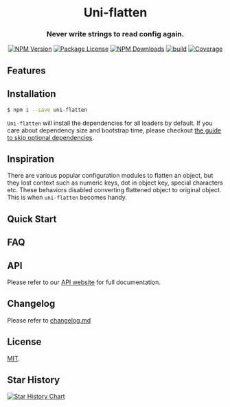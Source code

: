 <h1 align="center">Uni-flatten</h1>

<h3 align="center">Never write strings to read config again.</h3>

<p align="center">
<a href="https://www.npmjs.com/package/uni-flatten"><img src="https://img.shields.io/npm/v/uni-flatten.svg" alt="NPM Version" /></a>
<a href="https://www.npmjs.com/package/uni-flatten"><img src="https://img.shields.io/npm/l/uni-flatten.svg" alt="Package License" /></a>
<a href="https://www.npmjs.com/package/uni-flatten"><img src="https://img.shields.io/npm/dm/uni-flatten.svg" alt="NPM Downloads" /></a>
<a href="https://github.com/Nikaple/uni-flatten/actions/workflows/build.yml"><img src="https://github.com/Nikaple/uni-flatten/workflows/build/badge.svg" alt="build" /></a>
<a href="https://coveralls.io/github/Nikaple/uni-flatten?branch=main"><img src="https://coveralls.io/repos/github/Nikaple/uni-flatten/badge.svg?branch=main" alt="Coverage" /></a>
</p>

## Features

## Installation

```bash
$ npm i --save uni-flatten
```

`Uni-flatten` will install the dependencies for all loaders by default. If you care about dependency size and bootstrap time, please checkout [the guide to skip optional dependencies](./OPTIONAL-DEP.md).

## Inspiration

There are various popular configuration modules to flatten an object, but they lost context such as numeric keys, dot in object key, special characters etc. These behaviors disabled converting flattened object to original object. This is when `uni-flatten` becomes handy.

## Quick Start

## FAQ

## API

Please refer to our [API website](https://nikaple.github.io/uni-flatten) for full documentation.

## Changelog

Please refer to [changelog.md](https://github.com/Nikaple/uni-flatten/blob/main/changelog.md)

## License

[MIT](LICENSE).

## Star History

[![Star History Chart](https://api.star-history.com/svg?repos=Nikaple/uni-flatten&type=Date)](https://star-history.com/#Nikaple/uni-flatten&Date)
